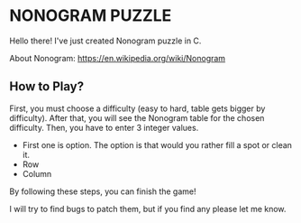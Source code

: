 # NONOGRAM PUZZLE

Hello there!
I've just created Nonogram puzzle in C.

About Nonogram:
https://en.wikipedia.org/wiki/Nonogram

## How to Play?

First, you must choose a difficulty (easy to hard, table gets bigger by difficulty).
After that, you will see the Nonogram table for the chosen difficulty.
Then, you have to enter 3 integer values.

- First one is option. The option is that would you rather fill a spot or clean it.
- Row
- Column

By following these steps, you can finish the game!

I will try to find bugs to patch them, but if you find any please let me know.
